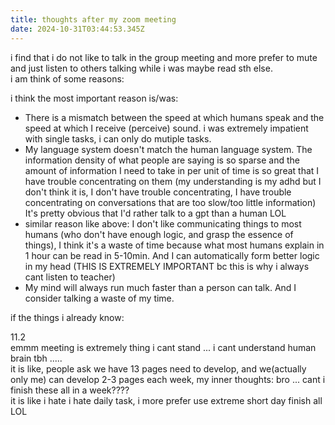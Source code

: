 ```yaml
---
title: thoughts after my zoom meeting
date: 2024-10-31T03:44:53.345Z
---
```






i find that i do not like to talk in the group meeting and more prefer to mute and just listen to others talking while i was maybe read sth else.  
i am think of some reasons:  
  
i think the most important reason is/was: 
- There is a mismatch between the speed at which humans speak and the speed at which I receive (perceive) sound. i was extremely impatient with single tasks, i can only do mutiple tasks.
- My language system doesn't match the human language system. The information density of what people are saying is so sparse and the amount of information I need to take in per unit of time is so great that I have trouble concentrating on them (my understanding is my adhd but I don't think it is, I don't have trouble concentrating, I have trouble concentrating on conversations that are too slow/too little information)  It's pretty obvious that I'd rather talk to a gpt than a human LOL    
- similar reason like above: I don't like communicating things to most humans (who don't have enough logic, and grasp the essence of things), I think it's a waste of time because what most humans explain in 1 hour can be read in 5-10min. And I can automatically form better logic in my head  (THIS IS EXTREMELY IMPORTANT bc this is why i always cant listen to teacher)
- My mind will always run much faster than a person can talk. And I consider talking a waste of my time. 

if the things i already know:    
  
  
11.2  
emmm meeting is extremely thing i cant stand ...
i cant understand human brain tbh .....  
it is like, people ask we have 13 pages need to develop, and we(actually only me) can develop 2-3 pages each week, my inner thoughts: bro ... cant i finish these all in a week????  
it is like i hate i hate daily task, i more prefer use extreme short day finish all LOL